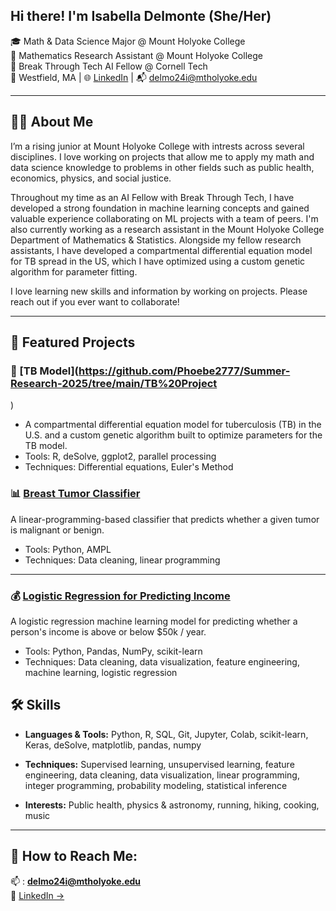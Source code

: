 ## Hi there! I'm Isabella Delmonte (She/Her)

🎓 Math & Data Science Major @ Mount Holyoke College  
🔬 Mathematics Research Assistant @ Mount Holyoke College                           
🤖 Break Through Tech AI Fellow @ Cornell Tech  
📍 Westfield, MA | 🌐 [LinkedIn](https://www.linkedin.com/in/isabella-delmonte) | 📬 delmo24i@mtholyoke.edu

---

## 👩‍💻 About Me

I’m a rising junior at Mount Holyoke College with intrests across several disciplines. I love working on projects that allow me to apply my math and data science knowledge to problems in other fields such as public health, economics, physics, and social justice.

Throughout my time as an AI Fellow with Break Through Tech, I have developed a strong foundation in machine learning concepts and gained valuable experience collaborating on ML projects with a team of peers. I'm also currently working as a research assistant in the Mount Holyoke College Department of Mathematics & Statistics. Alongside my fellow research assistants, I have developed a compartmental differential equation model for TB spread in the US, which I have optimized using a custom genetic algorithm for parameter fitting. 

I love learning new skills and information by working on projects. Please reach out if you ever want to collaborate!

---

## 📂 Featured Projects

### 🦠 [TB Model](https://github.com/Phoebe2777/Summer-Research-2025/tree/main/TB%20Project
)  
- A compartmental differential equation model for tuberculosis (TB) in the U.S. and a custom genetic algorithm built to optimize parameters for the TB model.
- Tools: R, deSolve, ggplot2, parallel processing
- Techniques: Differential equations, Euler's Method

### 📊 [Breast Tumor Classifier](https://github.com/idelmonte/Breast-Tumor-Classifier)

A linear-programming-based classifier that predicts whether a given tumor is malignant or benign.
- Tools: Python, AMPL 
- Techniques: Data cleaning, linear programming
---

### 💰 [Logistic Regression for Predicting Income](https://github.com/idelmonte/MLF_Lab8)

A logistic regression machine learning model for predicting whether a person's income is above or below $50k / year.
- Tools: Python, Pandas, NumPy, scikit-learn
- Techniques: Data cleaning, data visualization, feature engineering, machine learning, logistic regression

## 🛠️ Skills

- **Languages & Tools:** Python, R, SQL, Git, Jupyter, Colab, scikit-learn, Keras, deSolve, matplotlib, pandas, numpy
- **Techniques:** Supervised learning, unsupervised learning, feature engineering, data cleaning, data visualization, linear programming, integer programming, probability modeling, statistical inference
 
- **Interests:** Public health, physics & astronomy, running, hiking, cooking, music
  
---

## 📌 How to Reach Me:

📫 : **delmo24i@mtholyoke.edu**  
🔗 [LinkedIn →](https://www.linkedin.com/in/isabella-delmonte)  
